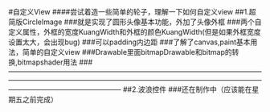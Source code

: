 #自定义View
####尝试着造一些简单的轮子，理解一下如何自定义view
##1.超简版CircleImage
###就是实现了圆形头像基本功能，外加了头像外框
###两个自定义属性，外框的宽度KuangWidth和外框的颜色KuangWidth(但是如果外框宽度设置太大，会出现bug)
###可以padding内边距
###了解了canvas,paint基本用法，简单的自定义view
###Drawable里面bitmapDrawable和bitmap的转换,bitmapshader用法
###————————————————————————————————————————————————————————————————————————————————————————
##2.波浪控件
###还在制作中（应该能在星期五之前完成）
